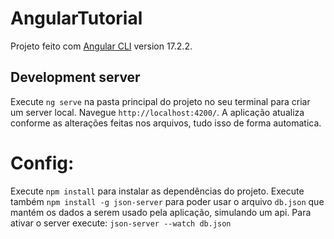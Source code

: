 # AngularTutorial

Projeto feito com [Angular CLI](https://github.com/angular/angular-cli) version 17.2.2.

## Development server

Execute `ng serve` na pasta principal do projeto no seu terminal para criar um server local. Navegue `http://localhost:4200/`. A aplicação atualiza conforme as alterações feitas nos arquivos, tudo isso de forma automatica.

# Config: 
Execute `npm install` para instalar as dependências do projeto.
Execute também `npm install -g json-server` para poder usar o arquivo `db.json` que mantém os dados a serem usado pela aplicação, simulando um api.
Para ativar o server execute: `json-server --watch db.json`